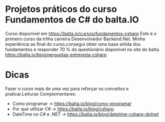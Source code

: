 # Projetos práticos do curso Fundamentos de C# do balta.IO
Curso disponível em https://balta.io/cursos/fundamentos-csharp Este é o primeiro curso da trilha carreira Desenvolvedor Backend.Net. Minha experiência ao final do curso,consegui obter uma base sólida dos fundamentos e responder 70 % do questionário disponivel no site do balta. https://balta.io/blog/perguntas-entrevista-csharp

# Dicas

Fazer o curso mais de uma vez para reforçar os conceitos e praticar.Leituras Complementares:
* Como programar -> https://balta.io/blog/como-programar 
* Por que utilizar C# -> https://balta.io/blog/csharp 
* DateTime no C# e .NET -> https://balta.io/blog/datetime-csharp-dotnet
